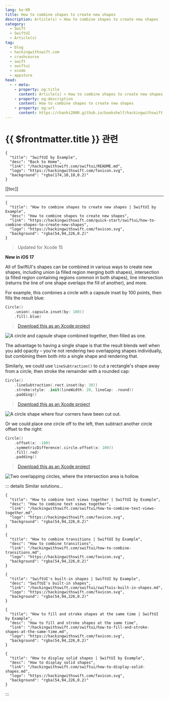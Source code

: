 ```yaml
---
lang: ko-KR
title: How to combine shapes to create new shapes
description: Article(s) > How to combine shapes to create new shapes
category:
  - Swift
  - SwiftUI
  - Article(s)
tag: 
  - blog
  - hackingwithswift.com
  - crashcourse
  - swift
  - swiftui
  - xcode
  - appstore
head:
  - - meta:
    - property: og:title
      content: Article(s) > How to combine shapes to create new shapes
    - property: og:description
      content: How to combine shapes to create new shapes
    - property: og:url
      content: https://chanhi2000.github.io/bookshelf/hackingwithswift.com/swiftui/how-to-combine-shapes-to-create-new-shapes.html
---
```


# {{ $frontmatter.title }} 관련

```component VPCard
{
  "title": "SwiftUI by Example",
  "desc": "Back to Home",
  "link": "/hackingwithswift.com/swiftui/README.md",
  "logo": "https://hackingwithswift.com/favicon.svg",
  "background": "rgba(174,10,10,0.2)"
}
```

[[toc]]

---

```component VPCard
{
  "title": "How to combine shapes to create new shapes | SwiftUI by Example",
  "desc": "How to combine shapes to create new shapes",
  "link": "https://hackingwithswift.com/quick-start/swiftui/how-to-combine-shapes-to-create-new-shapes",
  "logo": "https://hackingwithswift.com/favicon.svg",
  "background": "rgba(54,94,226,0.2)"
}
```

> Updated for Xcode 15

**New in iOS 17**

All of SwiftUI's shapes can be combined in various ways to create new shapes, including union (a filled region merging both shapes), intersection (a filled region containing regions common in both shapes), line intersection (returns the line of one shape overlaps the fill of another), and more.

For example, this combines a circle with a capsule inset by 100 points, then fills the result blue:

```swift
Circle()
    .union(.capsule.inset(by: 100))
    .fill(.blue)
```

> [<FontIcon icon="fas fa-file-zipper"/>Download this as an Xcode project](https://hackingwithswift.com/files/projects/swiftui/how-to-combine-shapes-to-create-new-shapes-1.zip)

![A circle and capsule shape combined together, then filled as one.](https://hackingwithswift.com/img/books/quick-start/swiftui/how-to-combine-shapes-to-create-new-shapes-1~dark.png)

The advantage to having a single shape is that the result blends well when you add opacity – you're not rendering two overlapping shapes individually, but combining them both into a single shape and rendering that.

Similarly, we could use `lineSubtraction()` to cut a rectangle's shape away from a circle, then stroke the remainder with a rounded cap:

```swift
Circle()
    .lineSubtraction(.rect.inset(by: 30))
    .stroke(style: .init(lineWidth: 20, lineCap: .round))
    .padding()
```

> [<FontIcon icon="fas fa-file-zipper"/>Download this as an Xcode project](https://hackingwithswift.com/files/projects/swiftui/how-to-combine-shapes-to-create-new-shapes-2.zip)

![A circle shape where four corners have been cut out.](https://hackingwithswift.com/img/books/quick-start/swiftui/how-to-combine-shapes-to-create-new-shapes-2~dark.png)

Or we could place one circle off to the left, then subtract another circle offset to the right:

```swift
Circle()
    .offset(x: -100)
    .symmetricDifference(.circle.offset(x: 100))
    .fill(.red)
    .padding()
```

> [<FontIcon icon="fas fa-file-zipper"/>Download this as an Xcode project](https://hackingwithswift.com/files/projects/swiftui/how-to-combine-shapes-to-create-new-shapes-3.zip)

![Two overlapping circles, where the intersection area is hollow.](https://hackingwithswift.com/img/books/quick-start/swiftui/how-to-combine-shapes-to-create-new-shapes-3~dark.png)

::: details Similar solutions…

```component VPCard
{
  "title": "How to combine text views together | SwiftUI by Example",
  "desc": "How to combine text views together",
  "link": "/hackingwithswift.com/swiftui/how-to-combine-text-views-together.md",
  "logo": "https://hackingwithswift.com/favicon.svg",
  "background": "rgba(54,94,226,0.2)"
}
```

```component VPCard
{
  "title": "How to combine transitions | SwiftUI by Example",
  "desc": "How to combine transitions",
  "link": "/hackingwithswift.com/swiftui/how-to-combine-transitions.md",
  "logo": "https://hackingwithswift.com/favicon.svg",
  "background": "rgba(54,94,226,0.2)"
}
```

```component VPCard
{
  "title": "SwiftUI's built-in shapes | SwiftUI by Example",
  "desc": "SwiftUI's built-in shapes",
  "link": "/hackingwithswift.com/swiftui/swiftuis-built-in-shapes.md",
  "logo": "https://hackingwithswift.com/favicon.svg",
  "background": "rgba(54,94,226,0.2)"
}
```

```component VPCard
{
  "title": "How to fill and stroke shapes at the same time | SwiftUI by Example",
  "desc": "How to fill and stroke shapes at the same time",
  "link": "/hackingwithswift.com/swiftui/how-to-fill-and-stroke-shapes-at-the-same-time.md",
  "logo": "https://hackingwithswift.com/favicon.svg",
  "background": "rgba(54,94,226,0.2)"
}
```

```component VPCard
{
  "title": "How to display solid shapes | SwiftUI by Example",
  "desc": "How to display solid shapes",
  "link": "/hackingwithswift.com/swiftui/how-to-display-solid-shapes.md",
  "logo": "https://hackingwithswift.com/favicon.svg",
  "background": "rgba(54,94,226,0.2)"
}
```

:::

